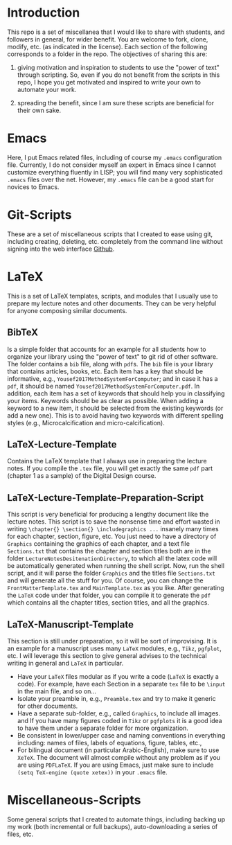 # Introduction #
This repo is a set of miscellanea that I would like to share with students, and followers in
general, for wider benefit. You are welcome to fork, clone, modify, etc. (as indicated in the
license). Each section of the following corresponds to a folder in the repo. The objectives of
sharing this are:

1. giving motivation and inspiration to students to use the "power of text" through scripting. So,
even if you do not benefit from the scripts in this repo, I hope you get motivated and inspired to
write your own to automate your work.

2. spreading the benefit, since I am sure these scripts are beneficial for their own sake.


# Emacs #
Here, I put Emacs related files, including of course my `.emacs` configuration file. Currently, I do
not consider myself an expert in Emacs since I cannot customize everything fluently in LISP; you
will find many very sophisticated `.emacs` files over the net. However, my `.emacs` file can be a
good start for novices to Emacs.


# Git-Scripts #
These are a set of miscellaneous scripts that I created to ease using git, including creating,
deleting, etc. completely from the command line without signing into the web interface
[Github](Github.com).


# LaTeX #
This is a set of LaTeX templates, scripts, and modules that I usually use to prepare my lecture
notes and other documents. They can be very helpful for anyone composing similar documents.

## BibTeX ##
Is a simple folder that accounts for an example for all students how to organize your library using
the "power of text" to git rid of other software. The folder contains a `bib` file, along with
`pdf`s. The `bib` file is your library that contains articles, books, etc. Each item has a key that
should be informative, e.g., `Yousef2017MethodSystemForComputer`; and in case it has a `pdf`, it
should be named `Yousef2017MethodSystemForComputer.pdf`. In addition, each item has a set of
keywords that should help you in classifying your items. Keywords should be as clear as
possible. When adding a keyword to a new item, it should be selected from the existing keywords (or
add a new one). This is to avoid having two keywords with different spelling styles (e.g.,
Microcalcification and micro-calcification).

## LaTeX-Lecture-Template ##
Contains the LaTeX template that I always use in preparing the lecture notes. If you compile the
`.tex` file, you will get exactly the same `pdf` part (chapter 1 as a sample) of the Digital Design
course.

## LaTeX-Lecture-Template-Preparation-Script ##
This script is very beneficial for producing a lengthy document like the lecture notes. This script
is to save the nonsense time and effort wasted in writing `\chapter{} \section{} \includegraphics
...` insanely many times for each chapter, section, figure, etc. You just need to have a directory
of `Graphics` containing the graphics of each chapter, and a text file `Sections.txt` that contains
the chapter and section titles both are in the folder `LectureNotesDesitenationDirectory`, to which
all the latex code will be automatically generated when running the shell script. Now, run the shell
script, and it will parse the folder `Graphics` and the titles file `Sections.txt` and will generate
all the stuff for you. Of course, you can change the `FrontMatterTemplate.tex` and
`MainTemplate.tex` as you like. After generating the `LaTeX` code under that folder, you can compile
it to generate the `pdf` which contains all the chapter titles, section titles, and all the
graphics.

## LaTeX-Manuscript-Template ##
This section is still under preparation, so it will be sort of improvising. It is an example for a
manuscript uses many `LaTeX` modules, e.g., `Tikz`, `pgfplot`, etc. I will leverage this section to
give general advises to the technical writing in general and `LaTeX` in particular.

  * Have your `LaTeX` files modular as if you write a code (`LaTeX` is exactly a code). For example,
    have each Section in a separate `tex` file to be `\input` in the main file, and so on...
  * Isolate your preamble in, e.g., `Preamble.tex` and try to make it generic for other documents.
  * Have a separate sub-folder, e.g., called `Graphics`, to include all images. and If you have many
    figures coded in `Tikz` or `pgfplots` it is a good idea to have them under a separate folder for
    more organization.
  * Be consistent in lower/upper case and naming conventions in everything including: names of
    files, labels of equations, figure, tables, etc.,
  * For bilingual document (in particular Arabic-English), make sure to use `XeTeX`. The document
	will almost compile without any problem as if you are using `PDFLaTeX`. If you
	are using Emacs, just make sure to include `(setq TeX-engine (quote xetex))` in your `.emacs`
	file.


# Miscellaneous-Scripts #
Some general scripts that I created to automate things, including backing up my work (both
incremental or full backups), auto-downloading a series of files, etc.
